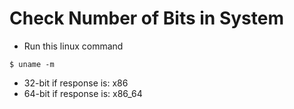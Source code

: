 # Check Number of Bits in System

* Run this linux command
```
$ uname -m
```
* 32-bit if response is: x86
* 64-bit if response is: x86_64
